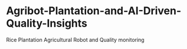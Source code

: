 # Agribot-Plantation-and-AI-Driven-Quality-Insights
Rice Plantation Agricultural Robot and Quality monitoring
